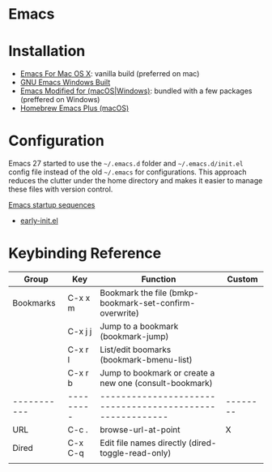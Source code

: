 Emacs 
====

# Installation

- [Emacs For Mac OS X](https://emacsformacosx.com): vanilla build (preferred on mac)
- [GNU Emacs Windows Built](https://gnu.mirror.constant.com/emacs/windows/)
- [Emacs Modified for (macOS|Windows)](https://emacs-modified.gitlab.io): bundled with a few packages (preffered on Windows)
- [Homebrew Emacs Plus (macOS)](https://github.com/d12frosted/homebrew-emacs-plus)

# Configuration

Emacs 27 started to use the `~/.emacs.d` folder and `~/.emacs.d/init.el` config file instead of the old `~/.emacs` for
configurations. This approach reduces the clutter under the home directory and makes it easier to manage these files
with version control.

[Emacs startup sequences](https://www.gnu.org/software/emacs/manual/html_node/elisp/Startup-Summary.html)

- [early-init.el](./emacs-earlyinit.md)

# Keybinding Reference

| Group     | Key     | Function                                                | Custom |
|-----------|---------|---------------------------------------------------------|--------|
| Bookmarks | C-x x m | Bookmark the file (bmkp-bookmark-set-confirm-overwrite) |        |
|           | C-x j j | Jump to a bookmark (bookmark-jump)                      |        |
|           | C-x r l | List/edit boomarks (bookmark-bmenu-list)                |        |
|           | C-x r b | Jump to bookmark or create a new one (consult-bookmark) |        |
|-----------|---------|---------------------------------------------------------|--------|
| URL       | C-c .   | browse-url-at-point                                     | X      |
| Dired     | C-x C-q | Edit file names directly (dired-toggle-read-only)       |        |
|           |         |                                                         |        |
